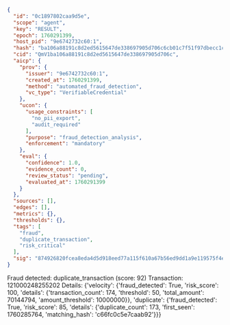```json
{
  "id": "0c1897802caa9d5e",
  "scope": "agent",
  "key": "RESULT",
  "epoch": 1760291399,
  "host_pid": "9e6742732c60:1",
  "hash": "ba106a88191c8d2ed5615647de338697905d706c6cb01c7f51f97dbecc1c8de9",
  "cid": "QmV1ba106a88191c8d2ed5615647de338697905d706c",
  "aicp": {
    "prov": {
      "issuer": "9e6742732c60:1",
      "created_at": 1760291399,
      "method": "automated_fraud_detection",
      "vc_type": "VerifiableCredential"
    },
    "ucon": {
      "usage_constraints": [
        "no_pii_export",
        "audit_required"
      ],
      "purpose": "fraud_detection_analysis",
      "enforcement": "mandatory"
    },
    "eval": {
      "confidence": 1.0,
      "evidence_count": 0,
      "review_status": "pending",
      "evaluated_at": 1760291399
    }
  },
  "sources": [],
  "edges": [],
  "metrics": {},
  "thresholds": {},
  "tags": [
    "fraud",
    "duplicate_transaction",
    "risk_critical"
  ],
  "sig": "874926820fcea8eda4d5d918eed77a115f610a67b56ed9dd1a9e119575f4e480"
}
```

Fraud detected: duplicate_transaction (score: 92)
Transaction: 121000248255202
Details: {'velocity': {'fraud_detected': True, 'risk_score': 100, 'details': {'transaction_count': 174, 'threshold': 50, 'total_amount': 70144794, 'amount_threshold': 10000000}}, 'duplicate': {'fraud_detected': True, 'risk_score': 85, 'details': {'duplicate_count': 173, 'first_seen': 1760285764, 'matching_hash': 'c66fc0c5e7caab92'}}}